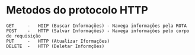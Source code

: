 # Metodos do protocolo HTTP
    GET     -   HIIP (Buscar Informações) - Navega informações pela ROTA
    POST    -   HTTP (Salvar Informações) - Navega informações pelo corpo de requisição 
    PUT     -   HTTP (Atualizar Iformações)
    DELETE  -   HTTP (Deletar Informções)



